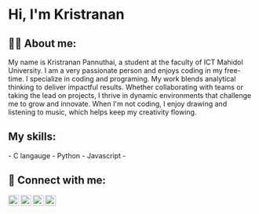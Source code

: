 <h1>Hi, I'm Kristranan </h1>

<h2>👨‍💻 About me:</h2>

My name is Kristranan Pannuthai, a student at the faculty of ICT Mahidol University. I am a very passionate person and enjoys coding in my free-time. 
I specialize in coding and programing. My work blends analytical thinking to deliver impactful results. 
Whether collaborating with teams or taking the lead on projects, I thrive in dynamic environments that challenge me to grow and innovate.
When I'm not coding, I enjoy drawing and listening to music, which helps keep my creativity flowing.

<h2>My skills:</h2>
- C langauge
- Python
- Javascript -

<h2> 🤳 Connect with me:</h2>

[<img align="left" alt="JoshMadakor | YouTube" width="22px" src="https://cdn.jsdelivr.net/npm/simple-icons@v3/icons/youtube.svg" />][youtube]
[<img align="left" alt="JoshMadakor | Twitter" width="22px" src="https://cdn.jsdelivr.net/npm/simple-icons@v3/icons/twitter.svg" />][twitter]
[<img align="left" alt="JoshMadakor | LinkedIn" width="22px" src="https://cdn.jsdelivr.net/npm/simple-icons@v3/icons/linkedin.svg" />][linkedin]
[<img align="left" alt="JoshMadakor | Instagram" width="22px" src="https://cdn.jsdelivr.net/npm/simple-icons@v3/icons/instagram.svg" />][instagram]

[twitter]: https://x.com/xiaomeis39277?s=21&t=9s9knochUUn6WN6z39-MMQ
[youtube]: https://www.youtube.com/@tealeaf9757
[instagram]:https://www.instagram.com/kr1s_ta
[linkedin]: https://www.linkedin.com/in/kristranan-panuthai-00b010265?utm_source=share&utm_campaign=share_via&utm_content=profile&utm_medium=ios_app

<!--

Here are some ideas to get you started:

- 🔭 I’m currently working on ...
- 🌱 I’m currently learning ...
- 👯 I’m looking to collaborate on ...
- 🤔 I’m looking for help with ...
- 💬 Ask me about ...
- 📫 How to reach me: ...
- 😄 Pronouns: ...
- ⚡ Fun fact: ...
-->
